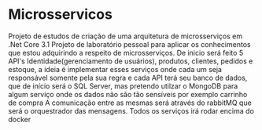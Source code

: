# Microsservicos
Projeto de estudos de criação de uma arquitetura de microsserviços em .Net Core 3.1
Projeto de laboratório pessoal para aplicar os conhecimentos que estou adquirindo a respeito de microsserviços.
De inicio será feito 5 API's Identidade(gerenciamento de usuários), produtos, clientes, pedidos e estoque, a ideia é implementar esses serviços onde cada um seja responsável somente pela sua regra
e cada API terá seu banco de dados, que de início será o SQL Server, mas pretendo utilzar o MongoDB para algum serviço onde os dados não são tão sensíveis por exemplo carrinho de compra
A comunicação entre as mesmas será através do rabbitMQ que será o orquestrador das mensagens. Todos os serviços irá rodar encima do docker
